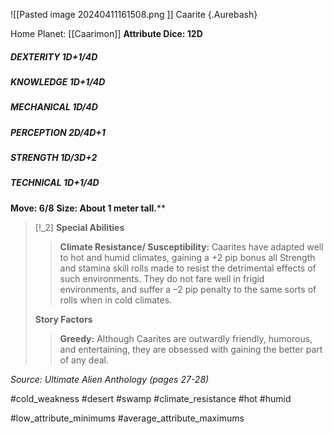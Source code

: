 ![[Pasted image 20240411161508.png ]]
Caarite {.Aurebash}

Home Planet: [[Caarimon]]
**Attribute Dice: 12D**
##### DEXTERITY 1D+1/4D
##### KNOWLEDGE 1D+1/4D
##### MECHANICAL 1D/4D
##### PERCEPTION 2D/4D+1
##### STRENGTH 1D/3D+2
##### TECHNICAL 1D+1/4D
**Move: 6/8**
**Size: About 1 meter tall.****


> [!_2] 
> **Special Abilities**
> > **Climate Resistance/ Susceptibility:** Caarites have adapted well to hot and humid climates, gaining a +2 pip bonus all Strength and stamina skill rolls made to resist the detrimental effects of such environments. They do not fare well in frigid environments, and suffer a –2 pip penalty to the same sorts of rolls when in cold climates.
> 
> **Story Factors**
> > **Greedy:** Although Caarites are outwardly friendly, humorous, and entertaining, they are obsessed with gaining the better part of any deal. 
> 

*Source: Ultimate Alien Anthology (pages 27-28)*

#cold_weakness #desert #swamp #climate_resistance #hot #humid 


#low_attribute_minimums #average_attribute_maximums 